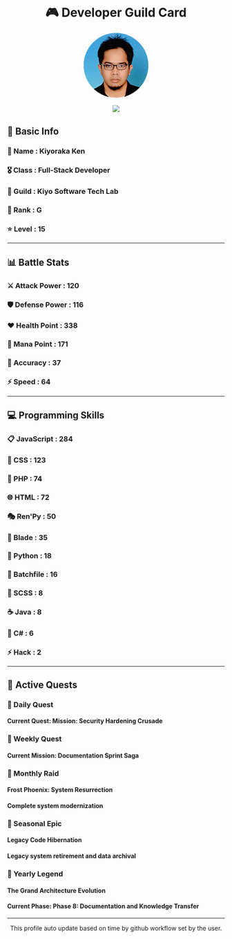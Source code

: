 <div align="center">

# 🎮 Developer Guild Card

<!-- Replace with your profile image -->
<img src="./assets/profile.png" width="150" height="150" style="border-radius: 50%"/>

![](https://komarev.com/ghpvc/?username=Kiyoraka&style=flat)
</div>

##  📌 Basic Info
### 👤 Name : Kiyoraka Ken
### 🎖️ Class : Full-Stack Developer
### 🎪 Guild : Kiyo Software Tech Lab 
### 🔰 Rank : G 
### ⭐ Level : 15

---
## 📊 Battle Stats

### ⚔️ Attack Power  : 120 
### 🛡️ Defense Power : 116 
### ❤️ Health Point  : 338 
### 🔮 Mana Point    : 171 
### 🎯 Accuracy      : 37 
### ⚡ Speed         : 64

---
## 💻 Programming Skills

### 📋 JavaScript : 284
### 🎨 CSS : 123
### 🐘 PHP : 74
### 🌐 HTML : 72
### 🎭 Ren'Py : 50
### 📝 Blade : 35
### 🐍 Python : 18
### 📝 Batchfile : 16
### 💅 SCSS : 8
### ☕ Java : 8
### 🎯 C# : 6
### ⚡ Hack : 2

---
## 📜 Active Quests

### 🌅 Daily Quest

#### Current Quest: Mission: Security Hardening Crusade

### 📅 Weekly Quest
#### Current Mission: Documentation Sprint Saga

### 🌙 Monthly Raid
#### Frost Phoenix: System Resurrection
#### Complete system modernization

### 🌠 Seasonal Epic
#### Legacy Code Hibernation
#### Legacy system retirement and data archival

### 👑 Yearly Legend
#### The Grand Architecture Evolution
#### Current Phase: Phase 8: Documentation and Knowledge Transfer

---
<div align="center">
  This profile auto update based on time by github workflow set by the user.
</div>